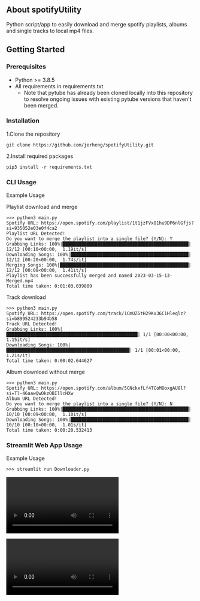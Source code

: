 ## About spotifyUtility
Python script/app to easily download and merge spotify playlists, albums and single tracks to local mp4 files.

## Getting Started

### Prerequisites
* Python >= 3.8.5
* All requirements in requirements.txt
    * Note that pytube has already been cloned locally into this repository to resolve ongoing issues with existing pytube versions that haven't been merged.

### Installation
1.Clone the repository
```
git clone https://github.com/jerheng/spotifyUtility.git
```

2.Install required packages
```
pip3 install -r requirements.txt
```

### CLI Usage
Example Usage

Playlist download and merge
```
>>> python3 main.py 
Spotify URL: https://open.spotify.com/playlist/1t1jzFVxO1hu9DP6nlGfjs?si=935052e03e0f4ca2
Playlist URL Detected!
Do you want to merge the playlist into a single file? (Y/N): Y
Grabbing Links: 100%|███████████████████████████████████████████████| 12/12 [00:10<00:00,  1.19it/s]
Downloading Songs: 100%|████████████████████████████████████████████| 12/12 [00:20<00:00,  1.74s/it]
Merging Songs: 100%|████████████████████████████████████████████████| 12/12 [00:08<00:00,  1.41it/s]
Playlist has been successfully merged and named 2023-03-15-13-Merged.mp4
Total time taken: 0:01:03.039809
```

Track download
```
>>> python3 main.py 
Spotify URL: https://open.spotify.com/track/1CmUZGtH29Kx36C1Hleqlz?si=b899524233b94b58
Track URL Detected!
Grabbing Links: 100%|█████████████████████████████████████████████████| 1/1 [00:00<00:00,  1.15it/s]
Downloading Songs: 100%|██████████████████████████████████████████████| 1/1 [00:01<00:00,  1.21s/it]
Total time taken: 0:00:02.644627
```

Album download without merge
```
>>> python3 main.py 
Spotify URL: https://open.spotify.com/album/5CNckxfLf4TCoMOoxgAU8l?si=Tl-46aawQwOkzOBIllcHXw
Album URL Detected!
Do you want to merge the playlist into a single file? (Y/N): N
Grabbing Links: 100%|███████████████████████████████████████████████| 10/10 [00:09<00:00,  1.10it/s]
Downloading Songs: 100%|████████████████████████████████████████████| 10/10 [00:10<00:00,  1.01s/it]
Total time taken: 0:00:20.532413
```

### Streamlit Web App Usage
Example Usage

```
>>> streamlit run Downloader.py
```
![Downloading spotify album and auto merging all songs](https://user-images.githubusercontent.com/57416682/227983813-134d2c7c-1c1e-4999-9b7a-653157d9fe50.mp4)
 

![Downloading spotify playlist and selecting what to merge](https://user-images.githubusercontent.com/57416682/227983970-ffca17c3-8ac2-4c07-9dff-e9ec327dc7f0.mp4)


